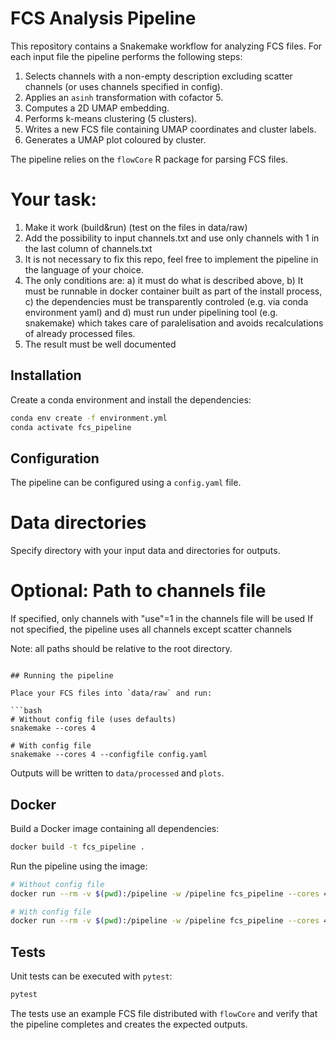 # FCS Analysis Pipeline

This repository contains a Snakemake workflow for analyzing FCS files. For each
input file the pipeline performs the following steps:

1. Selects channels with a non-empty description excluding scatter channels (or uses channels specified in config).
2. Applies an `asinh` transformation with cofactor 5.
3. Computes a 2D UMAP embedding.
4. Performs k-means clustering (5 clusters).
5. Writes a new FCS file containing UMAP coordinates and cluster labels.
6. Generates a UMAP plot coloured by cluster.

The pipeline relies on the `flowCore` R package for parsing FCS files.

# Your task:
1) Make it work (build&run) (test on the files in data/raw)
2) Add the possibility to input channels.txt and use only channels with 1 in the last column of channels.txt
3) It is not necessary to fix this repo, feel free to implement the pipeline in 
the language of your choice.
4) The only conditions are: a) it must do what is described above, b) It must be runnable in docker container built
as part of the install process, c) the dependencies must be transparently controled (e.g. via conda environment 
yaml) and d) must run under pipelining tool (e.g. snakemake) which takes care of paralelisation and avoids 
recalculations of already processed files.
5) The result must be well documented


## Installation

Create a conda environment and install the dependencies:

```bash
conda env create -f environment.yml
conda activate fcs_pipeline
```

## Configuration

The pipeline can be configured using a `config.yaml` file. 

# Data directories
Specify directory with your input data and directories for outputs.

# Optional: Path to channels file

If specified, only channels with "use"=1 in the channels file will be used
If not specified, the pipeline uses all channels except scatter channels

Note: all paths should be relative to the root directory.
```

## Running the pipeline

Place your FCS files into `data/raw` and run:

```bash
# Without config file (uses defaults)
snakemake --cores 4

# With config file
snakemake --cores 4 --configfile config.yaml
```

Outputs will be written to `data/processed` and `plots`.

## Docker

Build a Docker image containing all dependencies:

```bash
docker build -t fcs_pipeline .
```

Run the pipeline using the image:

```bash
# Without config file
docker run --rm -v $(pwd):/pipeline -w /pipeline fcs_pipeline --cores 4

# With config file
docker run --rm -v $(pwd):/pipeline -w /pipeline fcs_pipeline --cores 4 --configfile config.yaml
```

## Tests

Unit tests can be executed with `pytest`:

```bash
pytest
```

The tests use an example FCS file distributed with `flowCore` and verify that
the pipeline completes and creates the expected outputs.
